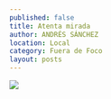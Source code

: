 ```yaml
---
published: false
title: Atenta mirada
author: ANDRÉS SÁNCHEZ
location: Local
category: Fuera de Foco
layout: posts
---
```


![](http://i.imgur.com/yaKmpwwm.jpg)
